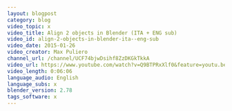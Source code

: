 ```yaml
---
layout: blogpost
category: blog
video_topic: x
video_title: Align 2 objects in Blender (ITA + ENG sub)
video_id: align-2-objects-in-blender-ita--eng-sub
video_date: 2015-01-26
video_creator: Max Puliero
channel_url: /channel/UCF74bjwDsihf8ZzDKGkTkkA
video_url: https://www.youtube.com/watch?v=Q9BTPRxXlf0&feature=youtu.be
video_length: 0:06:06
language_audio: English
language_subs: x
blender_version: 2.78
tags_software: x
---
```

